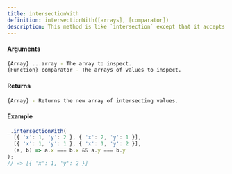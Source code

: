 ```yaml
---
title: intersectionWith
definition: intersectionWith([arrays], [comparator])
description: This method is like `intersection` except that it accepts `comparator` which is invoked to compare elements of `array` to `values`.
---
```



#### Arguments


```bash
{Array} ...array - The array to inspect.
{Function} comparator - The arrays of values to inspect.
```


#### Returns


```bash
{Array} - Returns the new array of intersecting values.
```


#### Example


```ts
_.intersectionWith(
  [{ 'x': 1, 'y': 2 }, { 'x': 2, 'y': 1 }],
  [{ 'x': 1, 'y': 1 }, { 'x': 1, 'y': 2 }],
  (a, b) => a.x === b.x && a.y === b.y
);
// => [{ 'x': 1, 'y': 2 }]
```